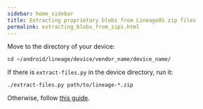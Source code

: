 ```yaml
---
sidebar: home_sidebar
title: Extracting proprietary blobs from LineageOS zip files
permalink: extracting_blobs_from_zips.html
---
```


Move to the directory of your device:
```
cd ~/android/lineage/device/vendor_name/device_name/
```

If there is `extract-files.py` in the device directory, run it:
```
./extract-files.py path/to/lineage-*.zip
```
Otherwise, follow [this guide](extracting_blobs_from_zips_manually.html).
